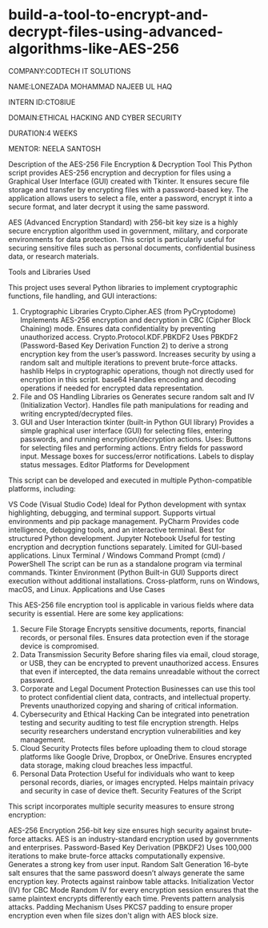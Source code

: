 # build-a-tool-to-encrypt-and-decrypt-files-using-advanced-algorithms-like-AES-256

COMPANY:CODTECH IT SOLUTIONS

NAME:LONEZADA MOHAMMAD NAJEEB UL HAQ

INTERN ID:CTO8IUE

DOMAIN:ETHICAL HACKING AND CYBER SECURITY

DURATION:4 WEEKS

MENTOR: NEELA SANTOSH

Description of the AES-256 File Encryption & Decryption Tool
This Python script provides AES-256 encryption and decryption for files using a Graphical User Interface (GUI) created with Tkinter. It ensures secure file storage and transfer by encrypting files with a password-based key. The application allows users to select a file, enter a password, encrypt it into a secure format, and later decrypt it using the same password.

AES (Advanced Encryption Standard) with 256-bit key size is a highly secure encryption algorithm used in government, military, and corporate environments for data protection. This script is particularly useful for securing sensitive files such as personal documents, confidential business data, or research materials.

Tools and Libraries Used

This project uses several Python libraries to implement cryptographic functions, file handling, and GUI interactions:

1. Cryptographic Libraries
Crypto.Cipher.AES (from PyCryptodome)
Implements AES-256 encryption and decryption in CBC (Cipher Block Chaining) mode.
Ensures data confidentiality by preventing unauthorized access.
Crypto.Protocol.KDF.PBKDF2
Uses PBKDF2 (Password-Based Key Derivation Function 2) to derive a strong encryption key from the user’s password.
Increases security by using a random salt and multiple iterations to prevent brute-force attacks.
hashlib
Helps in cryptographic operations, though not directly used for encryption in this script.
base64
Handles encoding and decoding operations if needed for encrypted data representation.
2. File and OS Handling Libraries
os
Generates secure random salt and IV (Initialization Vector).
Handles file path manipulations for reading and writing encrypted/decrypted files.
3. GUI and User Interaction
tkinter (built-in Python GUI library)
Provides a simple graphical user interface (GUI) for selecting files, entering passwords, and running encryption/decryption actions.
Uses:
Buttons for selecting files and performing actions.
Entry fields for password input.
Message boxes for success/error notifications.
Labels to display status messages.
Editor Platforms for Development

This script can be developed and executed in multiple Python-compatible platforms, including:

VS Code (Visual Studio Code)
Ideal for Python development with syntax highlighting, debugging, and terminal support.
Supports virtual environments and pip package management.
PyCharm
Provides code intelligence, debugging tools, and an interactive terminal.
Best for structured Python development.
Jupyter Notebook
Useful for testing encryption and decryption functions separately.
Limited for GUI-based applications.
Linux Terminal / Windows Command Prompt (cmd) / PowerShell
The script can be run as a standalone program via terminal commands.
Tkinter Environment (Python Built-in GUI)
Supports direct execution without additional installations.
Cross-platform, runs on Windows, macOS, and Linux.
Applications and Use Cases

This AES-256 file encryption tool is applicable in various fields where data security is essential. Here are some key applications:

1. Secure File Storage
Encrypts sensitive documents, reports, financial records, or personal files.
Ensures data protection even if the storage device is compromised.
2. Data Transmission Security
Before sharing files via email, cloud storage, or USB, they can be encrypted to prevent unauthorized access.
Ensures that even if intercepted, the data remains unreadable without the correct password.
3. Corporate and Legal Document Protection
Businesses can use this tool to protect confidential client data, contracts, and intellectual property.
Prevents unauthorized copying and sharing of critical information.
4. Cybersecurity and Ethical Hacking
Can be integrated into penetration testing and security auditing to test file encryption strength.
Helps security researchers understand encryption vulnerabilities and key management.
5. Cloud Security
Protects files before uploading them to cloud storage platforms like Google Drive, Dropbox, or OneDrive.
Ensures encrypted data storage, making cloud breaches less impactful.
6. Personal Data Protection
Useful for individuals who want to keep personal records, diaries, or images encrypted.
Helps maintain privacy and security in case of device theft.
Security Features of the Script

This script incorporates multiple security measures to ensure strong encryption:

AES-256 Encryption
256-bit key size ensures high security against brute-force attacks.
AES is an industry-standard encryption used by governments and enterprises.
Password-Based Key Derivation (PBKDF2)
Uses 100,000 iterations to make brute-force attacks computationally expensive.
Generates a strong key from user input.
Random Salt Generation
16-byte salt ensures that the same password doesn’t always generate the same encryption key.
Protects against rainbow table attacks.
Initialization Vector (IV) for CBC Mode
Random IV for every encryption session ensures that the same plaintext encrypts differently each time.
Prevents pattern analysis attacks.
Padding Mechanism
Uses PKCS7 padding to ensure proper encryption even when file sizes don't align with AES block size.




